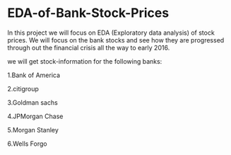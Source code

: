 # EDA-of-Bank-Stock-Prices
In this project we will focus on EDA (Exploratory data analysis) of stock prices. We will focus on the bank stocks and see how they are progressed through out the financial crisis all the way to early 2016.

we will get stock-information for the following banks:

1.Bank of America

2.citigroup

3.Goldman sachs

4.JPMorgan Chase

5.Morgan Stanley

6.Wells Forgo
